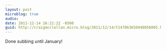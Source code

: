 ```yaml
---
layout: post
microblog: true
audio: 
date: 2011-12-14 16:21:22 -0500
guid: http://craigmcclellan.micro.blog/2011/12/14/t147063656948056065.html
---
```

Done subbing until January!
